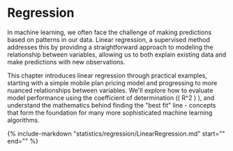 <!-- Do not edit this file -->

# Regression

In machine learning, we often face the challenge of making predictions based on
patterns in our data. Linear regression, a supervised method addresses 
this by providing a straightforward approach to modeling the relationship 
between variables, allowing us to both explain existing data and make 
predictions with new observations.

This chapter introduces linear regression through practical examples, starting
with a simple mobile plan pricing model and progressing to more nuanced
relationships between variables. We'll explore how to evaluate model
performance using the coefficient of determination (\( R^2 \) ), and understand
the mathematics behind finding the "best fit" line - concepts that form the
foundation for many more sophisticated machine learning algorithms.

{%
    include-markdown "statistics/regression/LinearRegression.md"
    start="<!-- Body start -->"
    end="<!-- Body end -->"
%}
